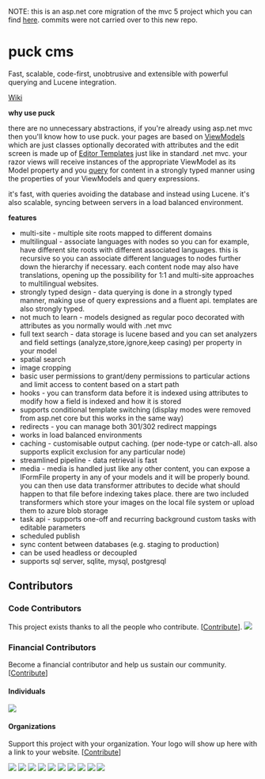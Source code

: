 NOTE: this is an asp.net core migration of the mvc 5 project which you can find [here](https://github.com/yohsii/puck). commits were not carried over to this new repo.

# puck cms
Fast, scalable, code-first, unobtrusive and extensible with powerful querying and Lucene integration.

[Wiki](https://github.com/yohsii/puck-core/wiki)

**why use puck**

there are no unnecessary abstractions, if you're already using asp.net mvc then you'll know how to use puck. your pages are based on [ViewModels](https://github.com/yohsii/puck-core/wiki/Creating-ViewModels) which are just classes optionally decorated with attributes and the edit screen is made up of [Editor Templates](https://github.com/yohsii/puck-core/wiki/Editor-templates) just like in standard .net mvc. your razor views will receive instances of the appropriate ViewModel as its Model property and you [query](https://github.com/yohsii/puck-core/wiki/Querying-for-content) for content in a strongly typed manner using the properties of your ViewModels and query expressions.

it's fast, with queries avoiding the database and instead using Lucene. it's also scalable, syncing between servers in a load balanced environment.

**features**

- multi-site - multiple site roots mapped to different domains
- multilingual - associate languages with nodes so you can for example, have different site roots with different associated languages. this is recursive so you can associate different languages to nodes further down the hierarchy if necessary. each content node may also have translations, opening up the possibility for 1:1 and multi-site approaches to multilingual websites.
- strongly typed design - data querying is done in a strongly typed manner, making use of query expressions and a fluent api. templates are also strongly typed.
- not much to learn - models designed as regular poco decorated with attributes as you normally would with .net mvc
- full text search - data storage is lucene based and you can set analyzers and field settings (analyze,store,ignore,keep casing) per property in your model
- spatial search
- image cropping
- basic user permissions to grant/deny permissions to particular actions and limit access to content based on a start path
- hooks - you can transform data before it is indexed using attributes to modify how a field is indexed and how it is stored
- supports conditional template switching (display modes were removed from asp.net core but this works in the same way)
- redirects - you can manage both 301/302 redirect mappings
- works in load balanced environments
- caching - customisable output caching. (per node-type or catch-all. also supports explicit exclusion for any particular node)
- streamlined pipeline - data retrieval is fast
- media - media is handled just like any other content, you can expose a IFormFile property in any of your models and it will be properly bound. you can then use data transformer attributes to decide what should happen to that file before indexing takes place. there are two included transformers which store your images on the local file system or upload them to azure blob storage
- task api - supports one-off and recurring background custom tasks with editable parameters
- scheduled publish
- sync content between databases (e.g. staging to production)
- can be used headless or decoupled
- supports sql server, sqlite, mysql, postgresql


## Contributors

### Code Contributors

This project exists thanks to all the people who contribute. [[Contribute](CONTRIBUTING.md)].
<a href="https://github.com/yohsii/puck-core/graphs/contributors"><img src="https://opencollective.com/puck/contributors.svg?width=890&button=false" /></a>

### Financial Contributors

Become a financial contributor and help us sustain our community. [[Contribute](https://opencollective.com/puck/contribute)]

#### Individuals

<a href="https://opencollective.com/puck"><img src="https://opencollective.com/puck/individuals.svg?width=890"></a>

#### Organizations

Support this project with your organization. Your logo will show up here with a link to your website. [[Contribute](https://opencollective.com/puck/contribute)]

<a href="https://opencollective.com/puck/organization/0/website"><img src="https://opencollective.com/puck/organization/0/avatar.svg"></a>
<a href="https://opencollective.com/puck/organization/1/website"><img src="https://opencollective.com/puck/organization/1/avatar.svg"></a>
<a href="https://opencollective.com/puck/organization/2/website"><img src="https://opencollective.com/puck/organization/2/avatar.svg"></a>
<a href="https://opencollective.com/puck/organization/3/website"><img src="https://opencollective.com/puck/organization/3/avatar.svg"></a>
<a href="https://opencollective.com/puck/organization/4/website"><img src="https://opencollective.com/puck/organization/4/avatar.svg"></a>
<a href="https://opencollective.com/puck/organization/5/website"><img src="https://opencollective.com/puck/organization/5/avatar.svg"></a>
<a href="https://opencollective.com/puck/organization/6/website"><img src="https://opencollective.com/puck/organization/6/avatar.svg"></a>
<a href="https://opencollective.com/puck/organization/7/website"><img src="https://opencollective.com/puck/organization/7/avatar.svg"></a>
<a href="https://opencollective.com/puck/organization/8/website"><img src="https://opencollective.com/puck/organization/8/avatar.svg"></a>
<a href="https://opencollective.com/puck/organization/9/website"><img src="https://opencollective.com/puck/organization/9/avatar.svg"></a>
